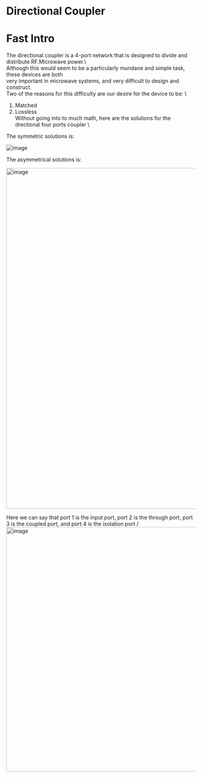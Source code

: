 # Directional Coupler

# Fast Intro
The directional coupler is a 4-port network that is designed to divide and distribute RF.Microwave power.\   
Although this would seem to be a particularly mundane and simple task, these devices are both  \
very important in microwave systems, and very difficult to design and construct.  
Two of the reasons for this difficulty are our desire for the device to be: \
1.  Matched 
2.  Lossless  \
Without going into to much math, here are the solutions for the drectional four ports coupler \

The symmetric solutions is: 

![image](https://user-images.githubusercontent.com/66625688/84614065-f8273a00-ae92-11ea-8a51-b03fd517f018.png)


The asymmetrical solutions is: 

<img width="906" alt="image" src="https://user-images.githubusercontent.com/66625688/84614143-37558b00-ae93-11ea-8ef4-965ccdfc7525.png">



Here we can say that port 1 is the input port, port 2 is the through port, port 3 is the coupled port, and port 4 is the isolation port /
<img width="650" alt="image" src="https://user-images.githubusercontent.com/66625688/84614203-679d2980-ae93-11ea-9f49-a48ec86969b5.png">


